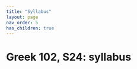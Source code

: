 ```yaml
---
title: "Syllabus"
layout: page
nav_order: 5
has_children: true
---
```



# Greek 102, S24: syllabus
